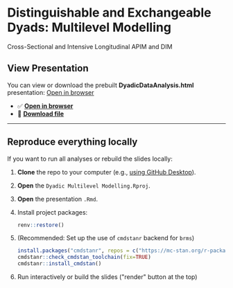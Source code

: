 # Distinguishable and Exchangeable Dyads: Multilevel Modelling
Cross-Sectional and Intensive Longitudinal APIM and DIM

## View Presentation

You can view or download the prebuilt **DyadicDataAnalysis.html** presentation:
<a href="https://example.com" target="_blank">Open in browser</a>

- ✅ **[Open in browser](https://pascal-kueng.github.io/05DyadicDataAnalysis/DyadicDataAnalysis.html)**
- 💾 **[Download file](https://github.com/Pascal-Kueng/05DyadicDataAnalysis/raw/main/DyadicDataAnalysis.html)**

---


## Reproduce everything locally

If you want to run all analyses or rebuild the slides locally:

1. **Clone** the repo to your computer (e.g., [using GitHub Desktop](https://desktop.github.com/download/)).
2. **Open** the `Dyadic Multilevel Modelling.Rproj`.
3. **Open** the presentation `.Rmd`.
4. Install project packages:

   ```r
   renv::restore()
   ```
5. (Recommended: Set up the use of `cmdstanr` backend for `brms`)

   ```r
   install.packages("cmdstanr", repos = c("https://mc-stan.org/r-packages/", getOption("repos")))
   cmdstanr::check_cmdstan_toolchain(fix=TRUE)
   cmdstanr::install_cmdstan()
   ```
6. Run interactively or build the slides ("render" button at the top)

